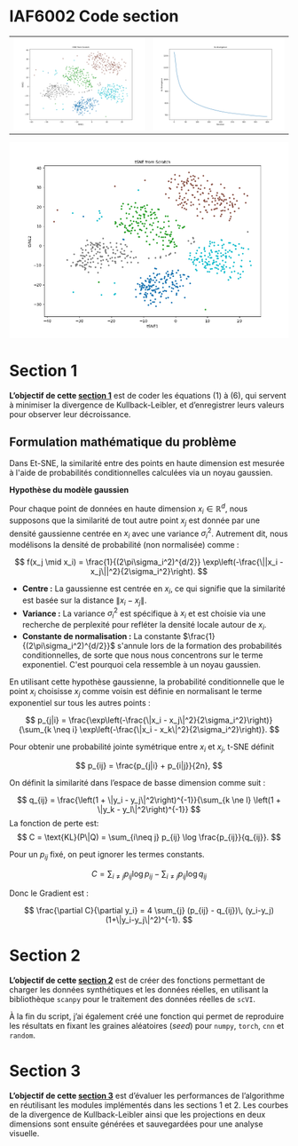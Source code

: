 # IAF6002 Code section



<table>
  <tr>
    <td>
      <img src="https://github.com/FenosoaRandrianjatovo/IAF6002_Code_sections/blob/main/image1.png?raw=true" width="400"/>
    </td>
    <td>
      <img src="https://github.com/FenosoaRandrianjatovo/IAF6002_Code_sections/blob/main/kl.png?raw=true" width="400"/>
    </td>
  </tr>
</table>

![Image](https://github.com/FenosoaRandrianjatovo/IAF6002_Code_sections/blob/main/image1.png)

# Section 1

**L’objectif de cette [section 1](https://github.com/FenosoaRandrianjatovo/IAF6002_Code_sections/blob/main/sectioion1.py)**   est de coder les équations (1) à (6), qui servent à minimiser la divergence de Kullback-Leibler, et d’enregistrer leurs valeurs pour observer leur décroissance.

## Formulation mathématique du problème

Dans Et-SNE, la similarité entre des points en haute dimension est mesurée à l'aide de probabilités conditionnelles calculées via un noyau gaussien.

**Hypothèse du modèle gaussien**

Pour chaque point de données en haute dimension $x_i \in \mathbb{R}^d$, nous supposons que la similarité de tout autre point $x_j$ est donnée par une densité gaussienne centrée en $x_i$ avec une variance $\sigma_i^2$. Autrement dit, nous modélisons la densité de probabilité (non normalisée) comme :

$$
f(x_j \mid x_i) = \frac{1}{(2\pi\sigma_i^2)^{d/2}} \exp\left(-\frac{\||x_i - x_j\||^2}{2\sigma_i^2}\right).
$$

- **Centre :** La gaussienne est centrée en $x_i$, ce qui signifie que la similarité est basée sur la distance $\|x_i - x_j\|$.
- **Variance :** La variance $\sigma_i^2$ est spécifique à $x_i$ et est choisie via une recherche de perplexité pour refléter la densité locale autour de $x_i$.
- **Constante de normalisation :** La constante $\frac{1}{(2\pi\sigma_i^2)^{d/2}}$ s'annule lors de la formation des probabilités conditionnelles, de sorte que nous nous concentrons sur le terme exponentiel. C'est pourquoi cela ressemble à un noyau gaussien.

En utilisant cette hypothèse gaussienne, la probabilité conditionnelle que le point $x_i$ choisisse $x_j$ comme voisin est définie en normalisant le terme exponentiel sur tous les autres points :

$$
p_{j|i} = \frac{\exp\left(-\frac{\|x_i - x_j\|^2}{2\sigma_i^2}\right)}{\sum_{k \neq i} \exp\left(-\frac{\|x_i - x_k\|^2}{2\sigma_i^2}\right)}.
$$

Pour obtenir une probabilité jointe symétrique entre $x_i$ et $x_j$, t-SNE définit

$$
p_{ij} = \frac{p_{j|i} + p_{i|j}}{2n},
$$

On définit la similarité dans l’espace de basse dimension comme suit :

$$
q_{ij} = \frac{\left(1 + \|y_i - y_j\|^2\right)^{-1}}{\sum_{k \ne l} \left(1 + \|y_k - y_l\|^2\right)^{-1}}
$$
La fonction de perte est:
$$
C = \text{KL}(P\|Q) = \sum_{i\neq j} p_{ij} \log \frac{p_{ij}}{q_{ij}}.
$$

Pour un $p_{ij}$ fixé, on peut ignorer les termes constants.

$$
C = \sum_{i\neq j} p_{ij} \log p_{ij} -\sum_{i\neq j} p_{ij} \log q_{ij}
$$

Donc le Gradient est : 

$$
\frac{\partial C}{\partial y_i} = 4 \sum_{j} (p_{ij} - q_{ij})\, (y_i-y_j) (1+\|y_i-y_j\|^2)^{-1}.
$$

# Section 2

**L’objectif de cette [section 2](https://github.com/FenosoaRandrianjatovo/IAF6002_Code_sections/blob/main/section2.py)**   est de créer des fonctions permettant de charger les données synthétiques et les données réelles, en utilisant la bibliothèque `scanpy` pour le traitement des données réelles de `scVI`.

À la fin du script, j’ai également créé une fonction qui permet de reproduire les résultats en fixant les graines aléatoires (*seed*) pour `numpy`, `torch`, `cnn` et `random`.

# Section 3

**L’objectif de cette [section 3](https://github.com/FenosoaRandrianjatovo/IAF6002_Code_sections/blob/main/section3.py)**   est d’évaluer les performances de l’algorithme en réutilisant les modules implémentés dans les sections 1 et 2. Les courbes de la divergence de Kullback-Leibler ainsi que les projections en deux dimensions sont ensuite générées et sauvegardées pour une analyse visuelle.


